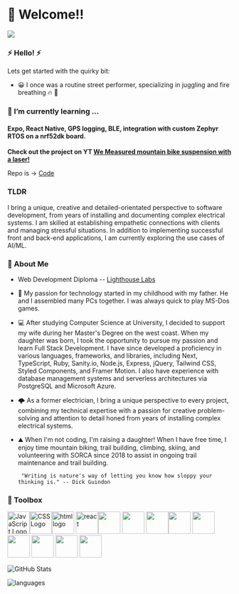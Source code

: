 # 👋 Welcome!!
![](https://komarev.com/ghpvc/?username=teddygavi&color=blueviolet)

 ### ⚡ Hello! ⚡
 Lets get started with the quirky bit:
-  😀 I once was a routine street performer, specializing in juggling and fire breathing 🔥 🚒 

<!--

![Streak](https://github-readme-streak-stats.herokuapp.com/?user=TeddyGavi&theme=cobalt)
**TeddyGavi/TeddyGavi** is a ✨ _special_ ✨ repository because its `README.md` (this file) appears on your GitHub profile.

Here are some ideas to get you started:

- 🔭 I’m currently working on ...
- 🌱 I’m currently learning ...
- 👯 I’m looking to collaborate on ...
- 🤔 I’m looking for help with ...
- 💬 Ask me about ...

- 😄 Pronouns: ...
- ⚡ Fun fact: ...
-->

### 🌱 I’m currently learning ...
#### Expo, React Native, GPS logging, BLE, integration with custom Zephyr RTOS on a nrf52dk board.
**Check out the project on YT [We Measured mountain bike suspension with a laser!](https://youtu.be/SCmJ3pTyt44)**

Repo is -> [Code](https://github.com/TeddyGavi/rn-ble)

### TLDR 
I bring a unique, creative and detailed-orientated perspective to software development, from years of installing and documenting complex electrical systems. I am skilled at establishing empathetic connections with clients and managing stressful situations. In addition to implementing successful front and back-end applications, I am currently exploring the use cases of AI/ML.

### 💬 About Me
- Web Development Diploma -- [Lighthouse Labs](https://www.lighthouselabs.ca/)

- 🧭 My passion for technology started in my childhood with my father. He and I assembled many PCs together. I was always quick to play MS-Dos games.

- 💻 After studying Computer Science at University, I decided to support my wife during her Master's Degree on the west coast. When my daughter was born, I took the opportunity to pursue my passion and learn Full Stack Development. I have since developed a proficiency in various languages, frameworks, and libraries, including Next, TypeScript, Ruby, Sanity.io, Node.js, Express, jQuery, Tailwind CSS, Styled Components, and Framer Motion. I also have experience with database management systems and serverless architectures via PostgreSQL and Microsoft Azure.

- 🌩️ As a former electrician, I bring a unique perspective to every project, combining my technical expertise with a passion for creative problem-solving and attention to detail honed from years of installing complex electrical systems. 

- ⛰️ When I'm not coding, I'm raising a daughter! When I have free time, I enjoy time mountain biking, trail building, climbing, skiing, and volunteering with SORCA since 2018 to assist in ongoing trail maintenance and trail building.


       "Writing is nature's way of letting you know how sloppy your thinking is." -- Dick Guindon


 
 
 
 ### 🧰 Toolbox
<img src="https://cdn.jsdelivr.net/gh/devicons/devicon/icons/javascript/javascript-plain.svg" alt="JavaScript Logo" width="50" height="50"/><img src="https://cdn.jsdelivr.net/gh/devicons/devicon/icons/css3/css3-original-wordmark.svg" alt="CSS Logo" width="50" height="50"/><img src="https://cdn.jsdelivr.net/gh/devicons/devicon/icons/html5/html5-original-wordmark.svg" alt="html logo" width="50" height="50" /> <img src="https://cdn.jsdelivr.net/gh/devicons/devicon/icons/react/react-original-wordmark.svg" alt="react" width="50" height="50"/><img src="https://cdn.jsdelivr.net/gh/devicons/devicon/icons/nodejs/nodejs-plain.svg" width="50" height="50"/> <img src="https://cdn.jsdelivr.net/gh/devicons/devicon/icons/postgresql/postgresql-original.svg" width="50" height="50" /> <img src="https://cdn.jsdelivr.net/gh/devicons/devicon/icons/typescript/typescript-original.svg" width="50" height="50"/><img src="https://cdn.jsdelivr.net/gh/devicons/devicon/icons/nextjs/nextjs-line.svg" width="50" height="50"/> <img src="https://cdn.jsdelivr.net/gh/devicons/devicon/icons/ruby/ruby-plain-wordmark.svg" width="50" height="50" /> <img src="https://cdn.jsdelivr.net/gh/devicons/devicon/icons/sass/sass-original.svg" width="50" height="50"/> <img src="https://cdn.jsdelivr.net/gh/devicons/devicon/icons/express/express-original.svg" width="50" height="50"/> <img src="https://cdn.jsdelivr.net/gh/devicons/devicon/icons/ubuntu/ubuntu-plain-wordmark.svg" width="50" height="50"/> <img src="https://cdn.jsdelivr.net/gh/devicons/devicon/icons/vagrant/vagrant-original.svg" width="50" height="50"/>

![GitHub Stats](https://github-readme-stats.vercel.app/api?username=TeddyGavi&theme=cobalt)


![languages](https://github-readme-stats.vercel.app/api/top-langs/?username=TeddyGavi&theme=cobalt&hide_border=false&include_all_commits=false&count_private=true&layout=compact)
           
